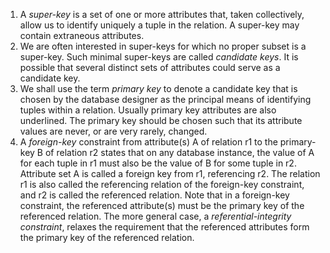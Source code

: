 1. A *super-key* is a set of one or more attributes that, taken collectively, allow us to identify uniquely a tuple in the relation. A super-key may contain extraneous attributes.
2. We are often interested in super-keys for which no proper subset is a super-key. Such minimal super-keys are called *candidate keys*. It is possible that several distinct sets of attributes could serve as a candidate key.
3. We shall use the term *primary key* to denote a candidate key that is chosen by the database designer as the principal means of identifying tuples within a relation. Usually primary key attributes are also underlined. The primary key should be chosen such that its attribute values are never, or are very rarely, changed.
4. A *foreign-key* constraint from attribute(s) A of relation r1 to the primary-key B of relation r2 states that on any database instance, the value of A for each tuple in r1 must also be the value of B for some tuple in r2. Attribute set A is called a foreign key from r1, referencing r2. The relation r1 is also called the referencing relation of the foreign-key constraint, and r2 is called the referenced relation. 
	Note that in a foreign-key constraint, the referenced attribute(s) must be the primary key of the referenced relation. The more general case, a *referential-integrity constraint*, relaxes the requirement that the referenced attributes form the primary key of the referenced relation.

